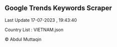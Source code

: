 

## Google Trends Keywords Scraper 
 
Last Update 17-07-2023 , 19:43:40

Country List :
VIETNAM.json



© Abdul Muttaqin 
